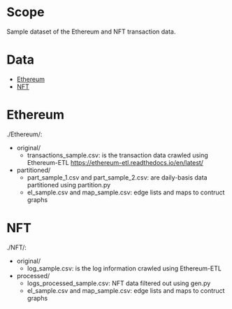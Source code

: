 # Scope
Sample dataset of the Ethereum and NFT transaction data.

# Data
* [Ethereum](#Ethereum)
* [NFT](#NFT)

# Ethereum
./Ethereum/:
  - original/
    - transactions_sample.csv: is the transaction data crawled using Ethereum-ETL https://ethereum-etl.readthedocs.io/en/latest/
  - partitioned/
    - part_sample_1.csv and part_sample_2.csv: are daily-basis data partitioned using partition.py
    - el_sample.csv and map_sample.csv: edge lists and maps to contruct graphs

# NFT
./NFT/: 
  - original/
    - log_sample.csv: is the log information crawled using Ethereum-ETL 
  - processed/
    - logs_processed_sample.csv: NFT data filtered out using gen.py
    - el_sample.csv and map_sample.csv: edge lists and maps to contruct graphs
    
